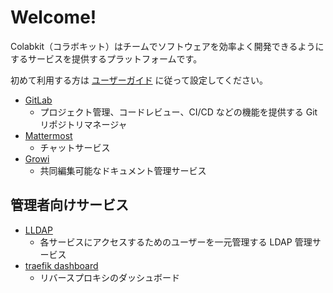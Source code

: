 # Welcome!

Colabkit（コラボキット）はチームでソフトウェアを効率よく開発できるようにするサービスを提供するプラットフォームです。

初めて利用する方は [ユーザーガイド](ユーザーガイド.md) に従って設定してください。

- [GitLab](https://{{HOST_IP}}:{{GITLAB_PORT}}/)
    - プロジェクト管理、コードレビュー、CI/CD などの機能を提供する Git リポジトリマネージャ
- [Mattermost](https://{{HOST_IP}}:{{GITLAB_MATTERMOST_PORT}}/)
    - チャットサービス
- [Growi](https://{{HOST_IP}}:{{GROWI_PORT}}/)
    - 共同編集可能なドキュメント管理サービス

## 管理者向けサービス

- [LLDAP](https://{{HOST_IP}}:{{LLDAP_WEB_PORT}}/)
    - 各サービスにアクセスするためのユーザーを一元管理する LDAP 管理サービス
- [traefik dashboard](https://{{HOST_IP}}:{{TRAEFIK_DASHBOARD_PORT}}/)
    - リバースプロキシのダッシュボード
